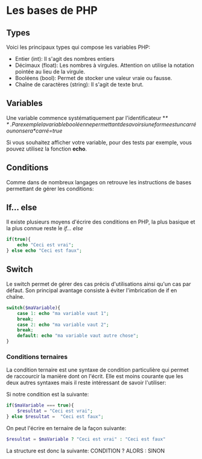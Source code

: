 # Les bases de PHP
## Types
Voici les principaux types qui compose les variables PHP:
* Entier (int): Il s'agit des nombres entiers
* Décimaux (float): Les nombres à virgules. Attention on utilise la notation pointée au lieu de la virgule.
* Booléens (bool): Permet de stocker une valeur vraie ou fausse.
* Chaîne de caractères (string): Il s'agit de texte brut.

## Variables
Une variable commence systématiquement par l'identificateur **$**. Par exemple la variable booléenne permettant de savoir si une forme est un carré ou non sera *$carré=true*

Si vous souhaitez afficher votre variable, pour des tests par exemple, vous pouvez utilisez la fonction **echo**.

## Conditions
Comme dans de nombreux langages on retrouve les instructions de bases permettant de gérer les conditions:
## If... else
Il existe plusieurs moyens d'écrire des conditions en PHP, la plus basique et la plus connue reste le *if... else*

```php
if(true){
    echo "Ceci est vrai";
} else echo "Ceci est faux";

```
## Switch
Le switch permet de gérer des cas précis d'utilisations ainsi qu'un cas par défaut. Son principal avantage consiste à éviter l'imbrication de if en chaîne.

```php
switch($maVariable){
    case 1: echo "ma variable vaut 1";
    break;
    case 2: echo "ma variable vaut 2";
    break;
    default: echo "ma variable vaut autre chose";
} 

```

### Conditions ternaires
La condition ternaire est une syntaxe de condition particulière qui permet de raccourcir la manière dont on l'écrit. Elle est moins courante que les deux autres syntaxes mais il reste intéressant de savoir l'utiliser:

Si notre condition est la suivante:
```php
if($maVariable === true){
    $resultat = "Ceci est vrai";
} else $resultat =  "Ceci est faux";

```

On peut l'écrire en ternaire de la façon suivante:
```php
$resultat = $maVariable ? "Ceci est vrai" : "Ceci est faux"

```

La structure est donc la suivante: 
CONDITION ? ALORS : SINON

